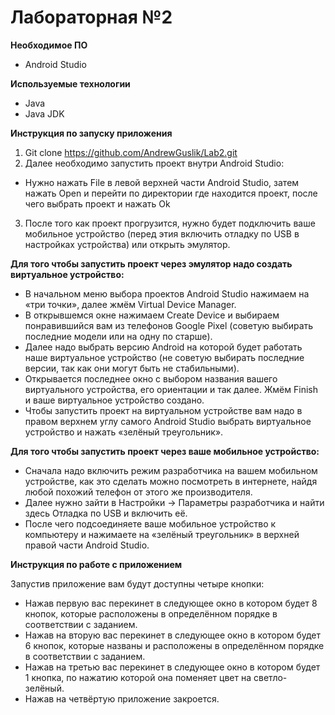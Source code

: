# Лабораторная №2
**Необходимое ПО**
* Android Studio

**Используемые технологии**
* Java
* Java JDK

**Инструкция по запуску приложения**

1. Git clone https://github.com/AndrewGuslik/Lab2.git
2. Далее необходимо запустить проект внутри Android Studio:
* Нужно нажать File в левой верхней части Android Studio, затем нажать Open и перейти по директории где находится проект, после чего выбрать проект и нажать Ok
3. После того как проект прогрузится, нужно будет подключить ваше мобильное устройство (перед этия включить отладку по USB в настройках устройства) или открыть эмулятор.

**Для того чтобы запустить проект через эмулятор надо создать виртуальное устройство:**
* В начальном меню выбора проектов Android Studio нажимаем на «три точки», далее жмём Virtual Device Manager.
* В открывшемся окне нажимаем Create Device и выбираем понравившийся вам из телефонов Google Pixel (советую выбирать последние модели или на одну по старше).
* Далее надо выбрать версию Android на которой будет работать наше виртуальное устройство (не советую выбирать последние версии, так как они могут быть не стабильными).
* Открывается последнее окно с выбором названия вашего виртуального устройства, его ориентации и так далее. Жмём Finish и ваше виртуальное устройство создано.
* Чтобы запустить проект на виртуальном устройстве вам надо в правом верхнем углу самого Android Studio выбрать виртуальное устройство и нажать «зелёный треугольник».

**Для того чтобы запустить проект через ваше мобильное устройство:**
* Сначала надо включить режим разработчика на вашем мобильном устройстве, как это сделать можно посмотреть в интернете, найдя любой похожий телефон от этого же производителя.
* Далее нужно зайти в Настройки -> Параметры разработчика и найти здесь Отладка по USB и включить её.
* После чего подсоединяете ваше мобильное устройство к компьютеру и нажимаете на «зелёный треугольник» в верхней правой части Android Studio.

**Инструкция по работе с приложением**

Запустив приложение вам будут доступны четыре кнопки:

* Нажав первую вас перекинет в следующее окно в котором будет 8 кнопок, которые расположены в определённом порядке в соответствии с заданием.
* Нажав на вторую вас перекинет в следующее окно в котором будет 6 кнопок, которые названы и расположены в определённом порядке в соответствии с заданием.
* Нажав на третью вас перекинет в следующее окно в котором будет 1 кнопка, по нажатию которой она поменяет цвет на светло-зелёный.
* Нажав на четвёртую приложение закроется.
